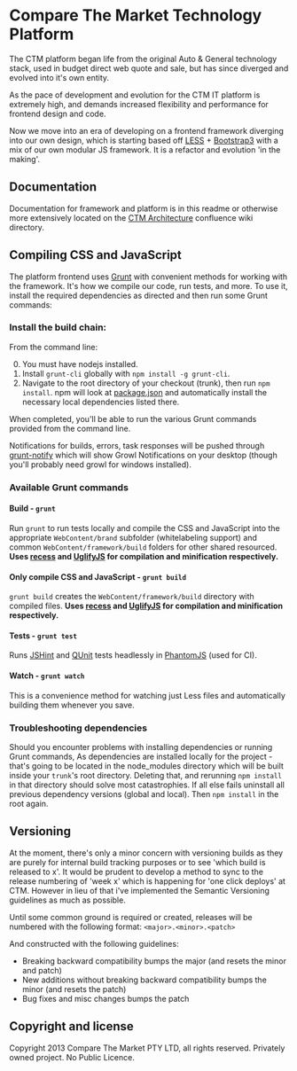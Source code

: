 # Compare The Market Technology Platform


The CTM platform began life from the original Auto & General technology stack, used in budget direct web quote and sale, but has since diverged and evolved into it's own entity.

As the pace of development and evolution for the CTM IT platform is extremely high, and demands increased flexibility and performance for frontend design and code.

Now we move into an era of developing on a frontend framework diverging into our own design, which is starting based off [LESS](http://lesscss.org/) + [Bootstrap3](http://getbootstrap.com) with a mix of our own modular JS framework. It is a refactor and evolution 'in the making'.

## Documentation

Documentation for framework and platform is in this readme or otherwise more extensively located on the [CTM Architecture](http://confluence:8090/display/EBUS/CtM+Architecture) confluence wiki directory.

## Compiling CSS and JavaScript

The platform frontend uses [Grunt](http://gruntjs.com/) with convenient methods for working with the framework. It's how we compile our code, run tests, and more. To use it, install the required dependencies as directed and then run some Grunt commands:

### Install the build chain:

From the command line:

0. You must have nodejs installed.
1. Install `grunt-cli` globally with `npm install -g grunt-cli`.
2. Navigate to the root directory of your checkout (trunk), then run `npm install`. npm will look at [package.json](package.json) and automatically install the necessary local dependencies listed there.

When completed, you'll be able to run the various Grunt commands provided from the command line.

Notifications for builds, errors, task responses will be pushed through [grunt-notify](https://github.com/dylang/grunt-notify) which will show Growl Notifications on your desktop (though you'll probably need growl for windows installed).

### Available Grunt commands

#### Build - `grunt`
Run `grunt` to run tests locally and compile the CSS and JavaScript into the appropriate `WebContent/brand` subfolder (whitelabeling support) and common `WebContent/framework/build` folders for other shared resourced. **Uses [recess](http://twitter.github.io/recess/) and [UglifyJS](http://lisperator.net/uglifyjs/) for compilation and minification respectively.**

#### Only compile CSS and JavaScript - `grunt build`
`grunt build` creates the `WebContent/framework/build` directory with compiled files. **Uses [recess](http://twitter.github.io/recess/) and [UglifyJS](http://lisperator.net/uglifyjs/) for compilation and minification respectively.**

#### Tests - `grunt test`
Runs [JSHint](http://jshint.com) and [QUnit](http://qunitjs.com/) tests headlessly in [PhantomJS](http://phantomjs.org/) (used for CI).

#### Watch - `grunt watch`
This is a convenience method for watching just Less files and automatically building them whenever you save.

### Troubleshooting dependencies

Should you encounter problems with installing dependencies or running Grunt commands, As dependencies are installed locally for the project - that's going to be located in the node_modules directory which will be built inside your `trunk`'s root directory. Deleting that, and rerunning `npm install` in that directory should solve most catastrophies. If all else fails uninstall all previous dependency versions (global and local). Then `npm install` in the root again.

## Versioning

At the moment, there's only a minor concern with versioning builds as they are purely for internal build tracking purposes or to see 'which build is released to x'. It would be prudent to develop a method to sync to the release numbering of 'week x' which is happening for 'one click deploys' at CTM. However in lieu of that i've implemented the Semantic Versioning guidelines as much as possible.

Until some common ground is required or created, releases will be numbered with the following format:
`<major>.<minor>.<patch>`

And constructed with the following guidelines:

* Breaking backward compatibility bumps the major (and resets the minor and patch)
* New additions without breaking backward compatibility bumps the minor (and resets the patch)
* Bug fixes and misc changes bumps the patch

## Copyright and license

Copyright 2013 Compare The Market PTY LTD, all rights reserved. Privately owned project. No Public Licence.